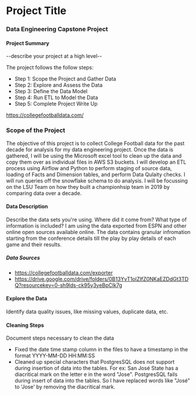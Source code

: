 # Project Title
### Data Engineering Capstone Project

#### Project Summary
--describe your project at a high level--

The project follows the follow steps:
* Step 1: Scope the Project and Gather Data
* Step 2: Explore and Assess the Data
* Step 3: Define the Data Model
* Step 4: Run ETL to Model the Data
* Step 5: Complete Project Write Up


https://collegefootballdata.com/ 

### Scope of the Project
The objective of this project is to collect College Football data for the past decade for analysis for my data engineering project. Once the data is gathered, I will be using the Microsoft excel tool to clean up the data and copy them over as individual files in AWS S3 buckets. I will develop an ETL process using Airflow and Python to perform staging of source data, loading of Facts and Dimension tables, and perform Data Qulaity checks. I will run queries off the snowflake schema to do analysis. I will be focussing on the LSU Team on how they built a championhsip team in 2019 by comparing data over a decade.

#### Data Description
Describe the data sets you're using. Where did it come from? What type of information is included? 
I am using the data exported from ESPN and other online open sources available online. The data contains granular infromation starting from the conference details till the play by play details of each game and their results.

##### Data Sources 
- https://collegefootballdata.com/exporter
- https://drive.google.com/drive/folders/0B13YvT1olZIfZ0NKaEZDdGt3TDQ?resourcekey=0-sh9lds-ck95y3yeBpClk7g

#### Explore the Data 
Identify data quality issues, like missing values, duplicate data, etc.

#### Cleaning Steps
Document steps necessary to clean the data

- Fixed the date time stamp column in the files to have a timestamp in the format YYYY-MM-DD HH:MM:SS
- Cleaned up special characters that PostgresSQL does not support during insertion of data into the tables. For ex: San José State has a diacritical mark on the letter e in the word "Jose". PostgresSQL fails during insert of data into the tables. So I have replaced words like "José" to 'Jose' by removing the diacritical mark.


